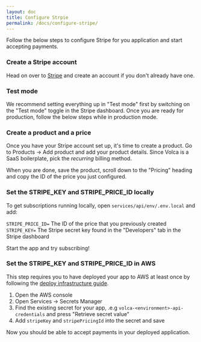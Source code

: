 ```yaml
---
layout: doc
title: Configure Strpie
permalink: /docs/configure-stripe/
---
```


Follow the below steps to configure Stripe for you application and start accepting payments.

### Create a Stripe account

Head on over to [Stripe](https://stripe.com/) and create an account if you don't already have one.

### Test mode

We recommend setting everything up in "Test mode" first by switching on the "Test mode" toggle in the Stripe dashboard. Once you are ready for production, follow the below steps while in production mode.

### Create a product and a price

Once you have your Stripe account set up, it's time to create a product. Go to Products -> Add product and add your product details. Since Volca is a SaaS boilerplate, pick the _recurring_ billing method.

When you are done, save the product, scroll down to the "Pricing" heading and copy the ID of the price you just configured.

### Set the STRIPE_KEY and STRIPE_PRICE_ID locally

To get subscriptions running locally, open `services/api/env/.env.local` and add:

`STRIPE_PRICE_ID=` The ID of the price that you previously created
`STRIPE_KEY=` The Stripe secret key found in the "Developers" tab in the Stripe dashboard

Start the app and try subscribing!

### Set the STRIPE_KEY and STRIPE_PRICE_ID in AWS

This step requires you to have deployed your app to AWS at least once by following the [deploy infrastructure guide](/docs/deploy-infrastructure/).

1. Open the AWS console
2. Open Services -> Secrets Manager
3. Find the existing secret for your app, .e.g `volca-<environment>-api-credentials` and press "Retrieve secret value"
4. Add `stripeKey` and `stripePricingId` into the secret and save

Now you should be able to accept payments in your deployed application.
